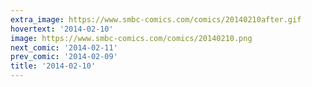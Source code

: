 ```yaml
---
extra_image: https://www.smbc-comics.com/comics/20140210after.gif
hovertext: '2014-02-10'
image: https://www.smbc-comics.com/comics/20140210.png
next_comic: '2014-02-11'
prev_comic: '2014-02-09'
title: '2014-02-10'
---
```


